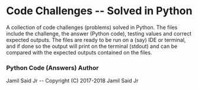 # Code Challenges -- Solved in Python

A collection of code challenges (problems) solved in Python. The files include the challenge, the answer (Python code), testing values and correct expected outputs. The files are ready to be run on a (say) IDE or terminal, and if done so the output will print on the terminal (stdout) and can be compared with the expected outputs contained on the files.

### Python Code (Answers) Author
Jamil Said Jr -- Copyright (C) 2017-2018 Jamil Said Jr
